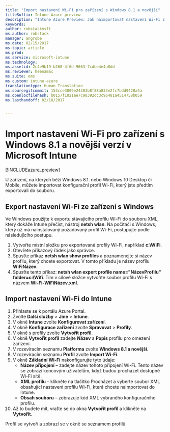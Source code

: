```yaml
---
title: "Import nastavení Wi-Fi pro zařízení s Windows 8.1 a novější"
titleSuffix: Intune Azure preview
description: "Intune Azure Preview: Jak naimportovat nastavení Wi-Fi z Windows do profilu Wi-Fi v Intune"
keywords: 
author: robstackmsft
ms.author: robstack
manager: angrobe
ms.date: 02/15/2017
ms.topic: article
ms.prod: 
ms.service: microsoft-intune
ms.technology: 
ms.assetid: 2c4e9b19-b268-4f6d-9663-7cdbe4e4a8dd
ms.reviewer: heenamac
ms.suite: ems
ms.custom: intune-azure
translationtype: Human Translation
ms.sourcegitcommit: 153cce3809e24303b8f88a833e2fc7bdd9428a4a
ms.openlocfilehash: b0157f1021ae7c98392dc3c96481a4514758b059
ms.lasthandoff: 02/18/2017


---
```


# <a name="how-to-import-wi-fi-settings-for-windows-81-and-later-devices-in-microsoft-intune"></a>Import nastavení Wi-Fi pro zařízení s Windows 8.1 a novější verzí v Microsoft Intune

[!INCLUDE[azure_preview](../includes/azure_preview.md)]

U zařízení, na kterých běží Windows 8.1. nebo Windows 10 Desktop či Mobile, můžete importovat konfigurační profil Wi-Fi, který jste předtím exportovali do souboru.

## <a name="export-wi-fi-settings-from-a-windows-device"></a>Export nastavení Wi-Fi ze zařízení s Windows

Ve Windows použijte k exportu stávajícího profilu Wi-Fi do souboru XML, který dokáže Intune přečíst, nástroj **netsh wlan**. Na počítači s Windows, který už má nainstalovaný požadovaný profil Wi-Fi, postupujte podle následujícího postupu.
1. Vytvořte místní složku pro exportované profily Wi-Fi, například **c:\WiFi**.
1. Otevřete příkazový řádek jako správce.
1. Spusťte příkaz **netsh wlan show profiles** a poznamenejte si název profilu, který chcete exportovat. V tomto příkladu je název profilu **WiFiNázev**.
1. Spusťte tento příkaz: **netsh wlan export profile name="NázevProfilu" folder=c:\Wifi**. Tím v cílové složce vytvoříte soubor profilu Wi-Fi s názvem **Wi-Fi-WiFiNázev.xml**.

## <a name="import-the-wi-fi-settings-into-intune"></a>Import nastavení Wi-Fi do Intune

1. Přihlaste se k portálu Azure Portal.
2. Zvolte **Další služby** > **Jiné** > **Intune**.
3. V okně **Intune** zvolte **Konfigurovat zařízení**.
2. V okně **Konfigurace zařízení** zvolte **Spravovat** > **Profily**.
3. V okně s profily zvolte **Vytvořit profil**.
4. V okně **Vytvořit profil** zadejte **Název** a **Popis** profilu pro omezení zařízení.
5. V rozevíracím seznamu **Platforma** zvolte **Windows 8.1 a novější**.
6. V rozevíracím seznamu **Profil** zvolte **Import Wi-Fi**.
7. V okně **Základní Wi-Fi** nakonfigurujte tyto údaje:
    - **Název připojení** – zadejte název tohoto připojení Wi-Fi. Tento název se zobrazí koncovým uživatelům, když budou procházet dostupné Wi-Fi sítě.
    - **XML profilu** – klikněte na tlačítko Procházet a vyberte soubor XML obsahující nastavení profilu Wi-Fi, která chcete naimportovat do Intune.
    - **Obsah souboru** – zobrazuje kód XML vybraného konfiguračního profilu.
8. Až to budete mít, vraťte se do okna **Vytvořit profil** a klikněte na **Vytvořit**.

Profil se vytvoří a zobrazí se v okně se seznamem profilů.

